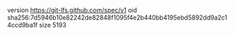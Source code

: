 version https://git-lfs.github.com/spec/v1
oid sha256:7d5946b10e82242de82848f1095f4e2b440bb4195ebd5892dd9a2c14ccd9ba1f
size 5193
